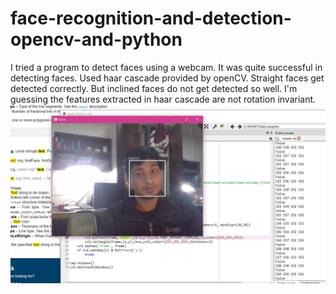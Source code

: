 # face-recognition-and-detection-opencv-and-python
I tried a program to detect faces using a webcam. It was quite successful in detecting faces. Used haar cascade provided by openCV. Straight faces get detected correctly. But inclined faces do not get detected so well. I'm guessing the features extracted in haar cascade are not rotation invariant.
![](https://github.com/Zedd1558/face-recognition-opencv-and-python/blob/master/test.jpg)
